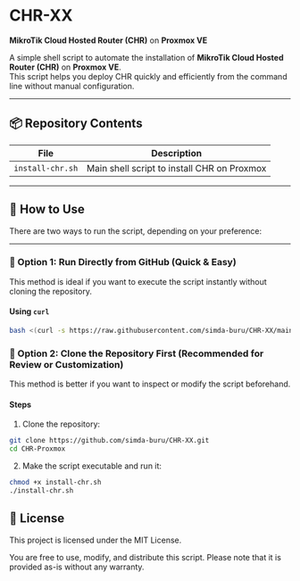# CHR-XX
**MikroTik Cloud Hosted Router (CHR)** on **Proxmox VE**

A simple shell script to automate the installation of **MikroTik Cloud Hosted Router (CHR)** on **Proxmox VE**.  
This script helps you deploy CHR quickly and efficiently from the command line without manual configuration.

---

## 📦 Repository Contents

| File             | Description                                |
|------------------|--------------------------------------------|
| `install-chr.sh` | Main shell script to install CHR on Proxmox |

---

## 🚀 How to Use

There are two ways to run the script, depending on your preference:

---

### 🔹 Option 1: Run Directly from GitHub (Quick & Easy)

This method is ideal if you want to execute the script instantly without cloning the repository.

#### Using `curl`

```bash
bash <(curl -s https://raw.githubusercontent.com/simda-buru/CHR-XX/main/install-chr.sh)
```
### 🔹 Option 2: Clone the Repository First (Recommended for Review or Customization)

This method is better if you want to inspect or modify the script beforehand.

#### Steps
1.	Clone the repository:
```bash
git clone https://github.com/simda-buru/CHR-XX.git
cd CHR-Proxmox
```
2.	Make the script executable and run it:
```bash
chmod +x install-chr.sh
./install-chr.sh
```
## 📄 License

This project is licensed under the MIT License.

You are free to use, modify, and distribute this script.
Please note that it is provided as-is without any warranty.
